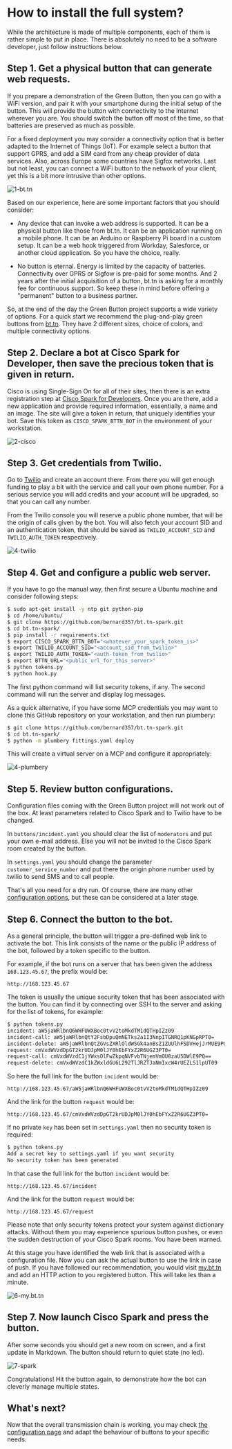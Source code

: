 # How to install the full system?

While the architecture is made of multiple components, each of them is rather simple to put in place.
There is absolutely no need to be a software developer, just follow instructions below.

## Step 1. Get a physical button that can generate web requests.

If you prepare a demonstration of the Green Button, then you can go with a WiFi version, and pair it with your smartphone during the initial setup of the button. This will provide the button with connectivity to the Internet wherever you are. You should switch the button off most of the time, so that batteries are preserved as much as possible.

For a fixed deployment you may consider a connectivity option that is better adapted to the Internet of Things (IoT). For example select a button that support GPRS, and add a SIM card from any cheap provider of data services. Also, across Europe some countries have Sigfox networks. Last but not least, you can connect a WiFi button to the network of your client, yet this is a bit more intrusive than other options.

![1-bt.tn](1-bt.tn.png)

Based on our experience, here are some important factors that you should consider:

* Any device that can invoke a web address is supported. It can be a physical button like those from bt.tn. It can be an application running on a mobile phone. It can be an Arduino or Raspberry Pi board in a custom setup. It can be a web hook triggered from Workday, Salesforce, or another cloud application. So you have the choice, really.

* No button is eternal. Energy is limited by the capacity of batteries. Connectivity over GPRS or Sigfow is pre-paid for some months. And 2 years after the initial acquisition of a button, bt.tn is asking for a monthly fee for continuous support. So keep these in mind before offering a "permanent" button to a business partner.

So, at the end of the day the Green Button project supports a wide variety of options. For a quick start we recommend the plug-and-play green buttons from [bt.tn](https://bt.tn). They have 2 different sizes, choice of colors, and multiple connectivity options.

## Step 2. Declare a bot at Cisco Spark for Developer, then save the precious token that is given in return.

Cisco is using Single-Sign On for all of their sites, then there is an extra registration step at [Cisco Spark for Developers](https://developer.ciscospark.com/). Once you are there, add a new application and provide required information, essentially, a name and an image. The site will give a token in return, that uniquely identifies your bot. Save this token as `CISCO_SPARK_BTTN_BOT` in the environment of your workstation.

![2-cisco](2-cisco.png)

## Step 3. Get credentials from Twilio.

Go to [Twilio](https://www.twilio.com) and create an account there. From there you will get enough funding to play a bit with the service and call your own phone number. For a serious service you will add credits and your account will be upgraded, so that you can call any number.

From the Twilio console you will reserve a public phone number, that will be the origin of calls given by the bot. You will also fetch your account SID and an authentication token, that should be saved as `TWILIO_ACCOUNT_SID` and `TWILIO_AUTH_TOKEN` respectively.

![4-twilio](4-twilio.png)

## Step 4. Get and configure a public web server.

If you have to go the manual way, then first secure a Ubuntu machine and consider following steps:

```bash
$ sudo apt-get install -y ntp git python-pip
$ cd /home/ubuntu/
$ git clone https://github.com/bernard357/bt.tn-spark.git
$ cd bt.tn-spark/
$ pip install -r requirements.txt
$ export CISCO_SPARK_BTTN_BOT="<whatever_your_spark_token_is>"
$ export TWILIO_ACCOUNT_SID="<account_sid_from_twilio>"
$ export TWILIO_AUTH_TOKEN="<auth-token_from_twilio>"
$ export BTTN_URL="<public_url_for_this_server>"
$ python tokens.py
$ python hook.py
```

The first python command will list security tokens, if any. The second command will run the server
and display log messages.

As a quick alternative, if you have some MCP credentials you may want to clone this GitHub
repository on your workstation, and then run plumbery:

```bash
$ git clone https://github.com/bernard357/bt.tn-spark.git
$ cd bt.tn-spark/
$ python -m plumbery fittings.yaml deploy
```

This will create a virtual server on a MCP and configure it appropriately:

![4-plumbery](4-plumbery.png)

## Step 5. Review button configurations.

Configuration files coming with the Green Button project will not work out of the box.
At least parameters related to Cisco Spark and to Twilio have to be changed.

In `buttons/incident.yaml` you should clear the list of `moderators` and put your own
e-mail address. Else you will not be invited to the Cisco Spark room created by the button.

In `settings.yaml` you should change the parameter `customer_service_number` and put there
the origin phone number used by twilio to send SMS and to call people.

That's all you need for a dry run. Of course, there are many other [configuration options](configuration.md), but these can be considered at a later stage.

## Step 6. Connect the button to the bot.

As a general principle, the button will trigger a pre-defined web link to activate the bot.
This link consists of the name or the public IP address of the bot, followed by a token specific to the button.

For example, if the bot runs on a server that has been given the address `168.123.45.67`, the prefix would be:

`http://168.123.45.67`

The token is usually the unique security token that has been associated with the button. You can find it by connecting over SSH to the server and asking for the list of tokens, for example:

```bash
$ python tokens.py
incident: aW5jaWRlbnQ6WHFUWXBoc0tvV2toMkdTM1dQTHpIZz09
incident-call: aW5jaWRlbnQtY2FsbDpuQmNETks2a1I3NnpITGNRQ1pKNGpRPT0=
incident-delete: aW5jaWRlbnQtZGVsZXRlOldWSGk4anBsZ1ZUUlhFSDVHejJrMUE9PQ==
request: cmVxdWVzdDpGT2krUDJpM0lJY0hEbFYxZ2R6UGZ3PT0=
request-call: cmVxdWVzdC1jYWxsOlFwZkpqNVFvbTNjemVmOU8zaU5DWlE9PQ==
request-delete: cmVxdWVzdC1kZWxldGU6L292TlJRZTJaNmIxcW4rUEZLS1lpUT09
```

So here the full link for the button `incident` would be:

`http://168.123.45.67/aW5jaWRlbnQ6WHFUWXBoc0tvV2toMkdTM1dQTHpIZz09`

And the link for the button `request` would be:

`http://168.123.45.67/cmVxdWVzdDpGT2krUDJpM0lJY0hEbFYxZ2R6UGZ3PT0=`

If no private `key` has been set in `settings.yaml` then no security token is required:

```bash
$ python tokens.py
Add a secret key to settings.yaml if you want security
No security token has been generated
```

In that case the full link for the button `incident` would be:

`http://168.123.45.67/incident`

And the link for the button `request` would be:

`http://168.123.45.67/request`

Please note that only security tokens protect your system against dictionary attacks. Without them you may experience spurious button pushes, or even the sudden destruction of your Cisco Spark rooms. You have been warned.

At this stage you have identified the web link that is associated with a configuration file. Now you can ask the actual button to use the link in case of push. If you have followed our recommendation, you would visit [my.bt.tn](http://my.bt.tn) and add an HTTP action to you registered button. This will take les than a minute.

![6-my.bt.tn](6-my.bt.tn.png)


## Step 7. Now launch Cisco Spark and press the button.

After some seconds you should get a new room on screen, and a first update in Markdown.
The button should return to quiet state (no led).

![7-spark](7-spark.png)

Congratulations! Hit the button again, to demonstrate how the bot can cleverly manage multiple states.

## What's next?

Now that the overall transmission chain is working, you may check [the configuration page](configuration.md) and adapt the behaviour of buttons to your specific needs.



